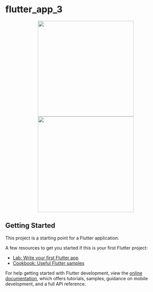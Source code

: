# flutter_app_3

<p align="center">
  <img src="https://github.com/aysegullkadiroglu/estu-mobile-programming-flutter/assets/46954286/8779a633-79e4-4c48-a0bf-057b6ca7f264" width="300">
  <img src="https://github.com/aysegullkadiroglu/estu-mobile-programming-flutter/assets/46954286/e1f2eb7a-9652-474d-bb20-58595b8d1819" width="300" />
</p>

## Getting Started

This project is a starting point for a Flutter application.

A few resources to get you started if this is your first Flutter project:

- [Lab: Write your first Flutter app](https://docs.flutter.dev/get-started/codelab)
- [Cookbook: Useful Flutter samples](https://docs.flutter.dev/cookbook)

For help getting started with Flutter development, view the
[online documentation](https://docs.flutter.dev/), which offers tutorials,
samples, guidance on mobile development, and a full API reference.
